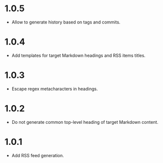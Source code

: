 # 1.0.5

-   Allow to generate history based on tags and commits.

# 1.0.4

-   Add templates for target Markdown headings and RSS items titles.

# 1.0.3

-   Escape regex metacharacters in headings.

# 1.0.2

-   Do not generate common top-level heading of target Markdown content.

# 1.0.1

-   Add RSS feed generation.
